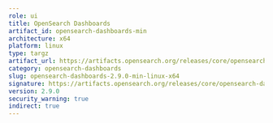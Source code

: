 ```yaml
---
role: ui
title: OpenSearch Dashboards
artifact_id: opensearch-dashboards-min
architecture: x64
platform: linux
type: targz
artifact_url: https://artifacts.opensearch.org/releases/core/opensearch-dashboards/2.9.0/opensearch-dashboards-min-2.9.0-linux-x64.tar.gz
category: opensearch-dashboards
slug: opensearch-dashboards-2.9.0-min-linux-x64
signature: https://artifacts.opensearch.org/releases/core/opensearch-dashboards/2.9.0/opensearch-dashboards-min-2.9.0-linux-x64.tar.gz.sig
version: 2.9.0
security_warning: true
indirect: true
---
```

